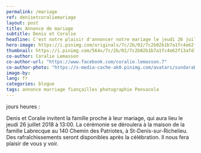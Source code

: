 ```yaml
---
permalink: /mariage
ref: denisetcoraliemariage
layout: post
title: Annonce de mariage
subtitle: Denis et Coralie
headline: C'est notre plaisir d'annoncer notre mariage le jeudi 26 juillet à 13:00.
hero-image: https://i.pinimg.com/originals/7c/2b/02/7c2b02b1b7a1fc4e62f13afd1329af19.jpg
thumbnail: https://i.pinimg.com/564x/7c/2b/02/7c2b02b1b7a1fc4e62f13afd1329af19.jpg
co-author: Coralie Lemasson
co-author-url: "https://www.facebook.com/coralie.lemasson.7"
co-author-photo: "https://s-media-cache-ak0.pinimg.com/avatars/sundarabheriya_1468177840_280.jpg"
image-by:
lang: fr
categories: blogue
tags: annonce marriage fiançailles photographie Pensacola
---
```

<link href="https://fonts.googleapis.com/css?family=Lato:300" rel="stylesheet"> 

<!-- Display the countdown timer in an element -->
<p><span id="wedding-day"></span> jours <span id="wedding-hour"></span> heures <span id="wedding-minute"></span>:<span id="wedding-second"></span></p>

<script>
// Set the date we're counting down to
var countDownDate = new Date("Sep 5, 2018 15:37:25").getTime();

// Update the count down every 1 second
var x = setInterval(function() {

  // Get todays date and time
  var now = new Date().getTime();

  // Find the distance between now an the count down date
  var distance = countDownDate - now;

  // Time calculations for days, hours, minutes and seconds
  var days = Math.floor(distance / (1000 * 60 * 60 * 24));
  var hours = Math.floor((distance % (1000 * 60 * 60 * 24)) / (1000 * 60 * 60));
  var minutes = Math.floor((distance % (1000 * 60 * 60)) / (1000 * 60));
  var seconds = Math.floor((distance % (1000 * 60)) / 1000);

  // Display the result
  document.getElementById("wedding-day").innerHTML = days;
  document.getElementById("wedding-hour").innerHTML = hours;
  document.getElementById("wedding-minute").innerHTML = minutes;
  document.getElementById("wedding-second").innerHTML = seconds;

  // If the count down is finished, write some text 
  if (distance < 0) {
    clearInterval(x);
    document.getElementById("wedding-day").innerHTML = "0";
    document.getElementById("wedding-hour").innerHTML = "00";
    document.getElementById("wedding-minute").innerHTML = "00";
    document.getElementById("wedding-second").innerHTML = "00";
  }
}, 1000);
</script>



Denis et Coralie invitent la famille proche à leur mariage, qui aura lieu le jeudi 26 juillet 2018 à 13:00. La cérémonie se déroulera à la maison de  la famille Labrecque au  140 Chemin des Patriotes, à St-Denis-sur-Richelieu. Des rafraîchissements seront disponibles après la célébration. Il nous fera plaisir de vous y voir.
